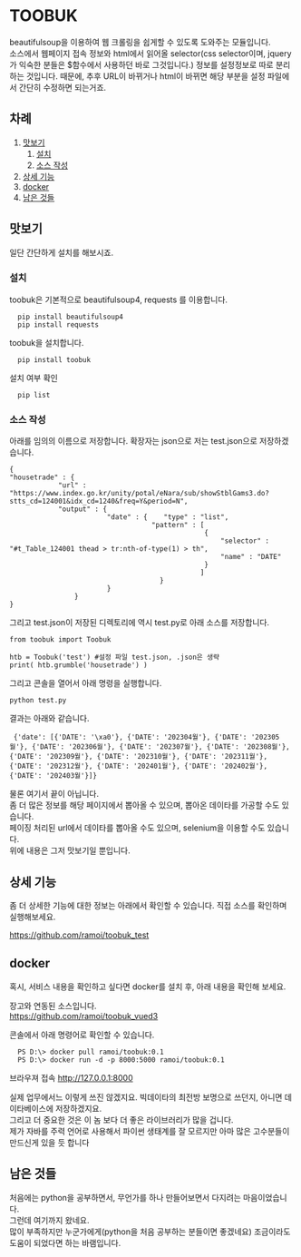 # TOOBUK
beautifulsoup을 이용하여 웹 크롤링을 쉽게할 수 있도록 도와주는 모듈입니다.  
소스에서 웹페이지 접속 정보와 html에서 읽어올 selector(css selector이며, jquery가 익숙한 분들은 $함수에서 사용하던 바로 그것입니다.) 정보를 설정정보로 따로 분리하는 것입니다.
때문에, 추후 URL이 바뀌거나 html이 바뀌면 해당 부분을 설정 파일에서 간단히 수정하면 되는거죠.

## 차례
1. [맛보기](#맛보기)
   1. [설치](#설치)
   1. [소스 작성](#소스-작성)
1. [상세 기능](#상세-기능)
1. [docker](#docker)
1. [남은 것들](#남은-것들)


## 맛보기 
   일단 간단하게 설치를 해보시죠.  

   ### 설치

toobuk은 기본적으로 beautifulsoup4, requests 를 이용합니다.   

      pip install beautifulsoup4  
      pip install requests

toobuk을 설치합니다.
      
      pip install toobuk

설치 여부 확인  

      pip list  

   ### 소스 작성
   아래를 임의의 이름으로 저장합니다. 확장자는 json으로 
   저는 test.json으로 저장하겠습니다.

    {
    "housetrade" : {
                "url" : "https://www.index.go.kr/unity/potal/eNara/sub/showStblGams3.do?stts_cd=124001&idx_cd=1240&freq=Y&period=N",
                "output" : {
                            "date" : {    "type" : "list",
                                       "pattern" : [ 
                                                    {
                                                        "selector" : "#t_Table_124001 thead > tr:nth-of-type(1) > th",
                                                        "name" : "DATE"
                                                    }
                                                   ]
                                         }
                            }
                    }
    }

그리고 test.json이 저장된 디렉토리에 역시 test.py로 아래 소스를 저장합니다.

    from toobuk import Toobuk

    htb = Toobuk('test') #설정 파일 test.json, .json은 생략
    print( htb.grumble('housetrade') ) 

그리고 콘솔을 열어서 아래 명령을 실행합니다.

    python test.py

결과는 아래와 같습니다.

     {'date': [{'DATE': '\xa0'}, {'DATE': '202304월'}, {'DATE': '202305월'}, {'DATE': '202306월'}, {'DATE': '202307월'}, {'DATE': '202308월'}, {'DATE': '202309월'}, {'DATE': '202310월'}, {'DATE': '202311월'}, {'DATE': '202312월'}, {'DATE': '202401월'}, {'DATE': '202402월'}, {'DATE': '202403월'}]}

물론 여기서 끝이 아닙니다.  
좀 더 많은 정보를 해당 페이지에서 뽑아올 수 있으며, 뽑아온 데이타를 가공할 수도 있습니다.  
페이징 처리된 url에서 데이타를 뽑아올 수도 있으며, selenium을 이용할 수도 있습니다.  
위에 내용은 그저 맛보기일 뿐입니다.

## 상세 기능
좀 더 상세한 기능에 대한 정보는 아래에서 확인할 수 있습니다. 직접 소스를 확인하며 실행해보세요.  

https://github.com/ramoi/toobuk_test

## docker
혹시, 서비스 내용을 확인하고 싶다면 docker를 설치 후, 아래 내용을 확인해 보세요.  

장고와 연동된 소스입니다.    
https://github.com/ramoi/toobuk_vued3 

콘솔에서 아래 명령어로 확인할 수 있습니다.

      PS D:\> docker pull ramoi/toobuk:0.1 
      PS D:\> docker run -d -p 8000:5000 ramoi/toobuk:0.1

브라우져 접속 
http://127.0.0.1:8000


실제 업무에서느 이렇게 쓰진 않겠지요. 빅데이타의 최전방 보명으로 쓰던지, 아니면 데이타베이스에 저장하겠지요.  
그리고 더 중요한 것은 이 놈 보다 더 좋은 라이브러리가 많을 겁니다.  
제가 자바를 주력 언어로 사용해서 파이썬 생태계를 잘 모르지만 아마 많은 고수분들이 만드신게 있을 듯 합니다

## 남은 것들
처음에는 python을 공부하면서, 무언가를 하나 만들어보면서 다지려는 마음이었습니다.  
그런데 여기까지 왔네요.  
많이 부족하지만 누군가에게(python을 처음 공부하는 분들이면 좋겠네요) 조금이라도 도움이 되었다면 하는 바램입니다.
